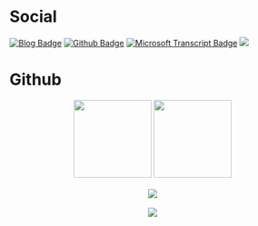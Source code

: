 # Social
[![Blog Badge](https://img.shields.io/badge/Charlie%20Wei%20Blog-white?style=plastic&logo=c)](https://www.charliewei.net/)
[![Github Badge](https://img.shields.io/badge/Charlie%20Wei-100000?style=plastic&logo=github&logoColor=white)](https://github.com/charliewei0716/)
[![Microsoft Transcript Badge](https://img.shields.io/badge/Microsoft%20Transcript-steelblue?style=plastic&logo=microsoftazure)](https://learn.microsoft.com/zh-tw/users/charliewei/transcript/dwzqfrw5mjoeq1d?tab=applied-skills-tab)
![](https://komarev.com/ghpvc/?username=charliewei0716&style=plastic)

# Github
<div align="center">
  <img height="137px" src="https://github-readme-stats.vercel.app/api?username=charliewei0716&hide_title=true&hide_border=true&show_icons=true&line_height=21&rank_icon=github&theme=transparent" />
  <img height="137px" src="https://github-readme-stats.vercel.app/api/top-langs/?username=charliewei0716&hide_title=true&hide_border=true&layout=compact&langs_count=6&theme=transparent" />
</div>

<br/>

<div align="center">
  <img src="https://github-readme-streak-stats.herokuapp.com/?user=charliewei0716&theme=tokyonight" />
</div>

<br/>

<div align="center">
  <img src="https://github-readme-activity-graph.vercel.app/graph?username=charliewei0716&theme=react"/>
</div>
